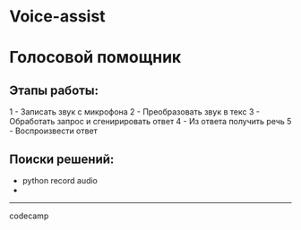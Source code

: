 # Voice-assist
# Голосовой помощник

## Этапы работы:
1 - Записать звук с микрофона
2 - Преобразовать звук в текс
3 - Обработать запрос и сгенирировать ответ
4 - Из  ответа получить речь
5 - Воспроизвести ответ

## Поиски решений:
- python record audio
- 


----------------
codecamp